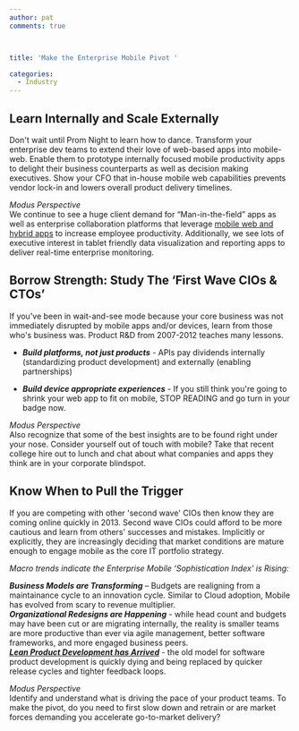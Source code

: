 ```yaml
---
author: pat
comments: true



title: 'Make the Enterprise Mobile Pivot '

categories:
  - Industry
---
```


## Learn Internally and Scale Externally





Don't wait until Prom Night to learn how to dance. Transform your enterprise dev teams to extend their love of web-based apps into mobile-web. Enable them to prototype internally focused mobile productivity apps to delight their business counterparts as well as decision making executives. Show your CFO that in-house mobile web capabilities prevents vendor lock-in and lowers overall product delivery timelines.





_Modus Perspective_  
We continue to see a huge client demand for “Man-in-the-field” apps as well as enterprise collaboration platforms that leverage [mobile web and hybrid apps](http://moduscreate.com/capabilities/mobile-apps/) to increase employee productivity. Additionally, we see lots of executive interest in tablet friendly data visualization and reporting apps to deliver real-time enterprise monitoring.





## Borrow Strength: Study The ‘First Wave CIOs & CTOs’





If you've been in wait-and-see mode because your core business was not immediately disrupted by mobile apps and/or devices, learn from those who's business was. Product R&D from 2007-2012 teaches many lessons.







  * **_Build platforms, not just products_** - APIs pay dividends internally (standardizing product development) and externally (enabling partnerships) 


  * **_Build device appropriate experiences_** - If you still think you're going to shrink your web app to fit on mobile, STOP READING and go turn in your badge now. 





_Modus Perspective_  
Also recognize that some of the best insights are to be found right under your nose. Consider yourself out of touch with mobile? Take that recent college hire out to lunch and chat about what companies and apps they think are in your corporate blindspot.





## Know When to Pull the Trigger





If you are competing with other 'second wave' CIOs then know they are coming online quickly in 2013. Second wave CIOs could afford to be more cautious and learn from others' successes and mistakes. Implicitly or explicitly, they are increasingly deciding that market conditions are mature enough to engage mobile as the core IT portfolio strategy.





_Macro trends indicate the Enterprise Mobile ‘Sophistication Index' is Rising:_





**_Business Models are Transforming_** – Budgets are realigning from a maintainance cycle to an innovation cycle. Similar to Cloud adoption, Mobile has evolved from scary to revenue multiplier.  
**_Organizational Redesigns are Happening_** - while head count and budgets may have been cut or are migrating internally, the reality is smaller teams are more productive than ever via agile management, better software frameworks, and more engaged business peers.  
**_[Lean Product Development has Arrived](http://moduscreate.com/services/custom-development/)_** - the old model for software product development is quickly dying and being replaced by quicker release cycles and tighter feedback loops.





_Modus Perspective_  
Identify and understand what is driving the pace of your product teams. To make the pivot, do you need to first slow down and retrain or are market forces demanding you accelerate go-to-market delivery?



